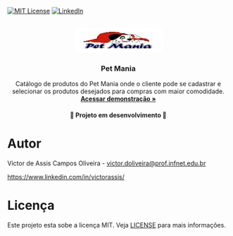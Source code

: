 [![MIT License](https://img.shields.io/github/license/othneildrew/Best-README-Template.svg?style=for-the-badge
)](https://github.com/Infnet-1T22/pj2-3-portal-cursos/blob/main/LICENSE)
[![LinkedIn](https://img.shields.io/badge/-LinkedIn-black.svg?style=for-the-badge&logo=linkedin&colorB=555)](https://www.linkedin.com/in/yumi-kawano/)


<br />
<div align="center">
  <a href="https://astounding-starburst-15d0f8.netlify.app/">
    <img src="front-end/src/assets/img/foto1.png" alt="Logo Infnet" width="200" height="55">
  </a>

  <h3 align="center">Pet Mania</h3>

  <p align="center">
    Catálogo de produtos do Pet Mania onde o cliente pode se cadastrar e selecionar os produtos desejados para compras com maior comodidade.
    <br />
    <a href="https://astounding-starburst-15d0f8.netlify.app/"><strong>Acessar demonstração »</strong></a>
  </p>

  <h4 align="center"> 
    🚧  Projeto em desenvolvimento  🚧
  </h4>
</div>


# Autor
Victor de Assis Campos Oliveira - victor.doliveira@prof.infnet.edu.br

https://www.linkedin.com/in/victorassis/


# Licença

Este projeto esta sobe a licença MIT. Veja [LICENSE](https://github.com/Infnet-1T22/pj2-3-portal-cursos/blob/main/LICENSE) para mais informações.